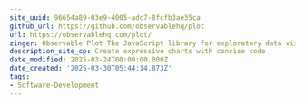 ```yaml
---
site_uuid: 96654a89-03e9-4005-adc7-8fcfb3ae35ca
github_url: https://github.com/observablehq/plot
url: https://observablehq.com/plot/
zinger: Observable Plot The JavaScript library for exploratory data visualization
description_site_cp: Create expressive charts with concise code
date_modified: 2025-03-24T00:00:00.000Z
date_created: '2025-03-30T05:44:14.873Z'
tags:
- Software-Development
---
```




